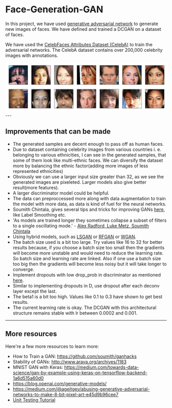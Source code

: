 # Face-Generation-GAN

In this project, we have used [generative adversarial network](https://arxiv.org/abs/1406.2661) to generate new images of faces.
We have defined and trained a DCGAN on a dataset of faces.


We have used the [CelebFaces Attributes Dataset (CelebA)](http://mmlab.ie.cuhk.edu.hk/projects/CelebA.html) to train the adversarial networks. The CelebA dataset contains over 200,000 celebrity images with annotations. 

<img src='assets/processed_face_data.png'>
---

## Improvements that can be made

- The generated samples are decent enough to pass off as human faces.
- Due to dataset containing celebrity images from various countries i. e. belonging to various ethnicities, I can see in the generated samples, that some of them look like multi-ethnic faces. We can diversify the dataset more by balancing the ethnic factor(adding more images of less represented ethnicities)
- Obviously we can use a larger input size greater than 32, as we see the generated images are pixeleted. Larger models also give better result(more features).
- A larger discriminator model could be helpful.
- The data can preproccessed more along with data augmentation to train the model with more data, as data is kind of fuel for the neural networks.
- Soumith Chintala, gives several tips and tricks for improving GANs [here](https://github.com/soumith/ganhacks), like Label Smoothing etc.
- 'As models are trained longer they sometimes collapse a subset of filters to a single oscillating mode.' - [Alex Radford, Luke Metz, Soumith Chintala](https://arxiv.org/pdf/1511.06434.pdf)
- Using hybrid models, such as [LSGAN](https://arxiv.org/pdf/1611.04076.pdf) or [RFGAN](https://arxiv.org/pdf/1801.09195.pdf) or [WGAN](https://arxiv.org/pdf/1701.07875.pdf).
- The batch size used is a bit too large. Try values like 16 to 32 for better results because, if you choose a batch size too small then the gradients will become more unstable and would need to reduce the learning rate. So batch size and learning rate are linked. Also if one use a batch size too big then the gradients will become less noisy but it will take longer to converge.
- Implement dropouts with low drop_prob in discriminator as mentioned [here](https://github.com/tensorflow/magenta/blob/master/magenta/reviews/GAN.md#disadvantages).
- Similar to implementing dropouts in D, use dropout after each deconv layer except the last.
- The beta1 is a bit too high. Values like 0.1 to 0.3 have shown to get best results.
- The current learning rate is okay. The DCGAN with this architectural structure remains stable with lr between 0.0002 and 0.001.

---

## More resources

Here're a few more resources to learn more:

- How to Train a GAN: https://github.com/soumith/ganhacks
- Stability of GANs: http://www.araya.org/archives/1183
- MNIST GAN with Keras: https://medium.com/towards-data-science/gan-by-example-using-keras-on-tensorflow-backend-1a6d515a60d0
- https://blog.openai.com/generative-models/
- https://medium.com/@ageitgey/abusing-generative-adversarial-networks-to-make-8-bit-pixel-art-e45d9b96cee7
- [Unit Testing Tutorial](https://cgoldberg.github.io/python-unittest-tutorial/])

